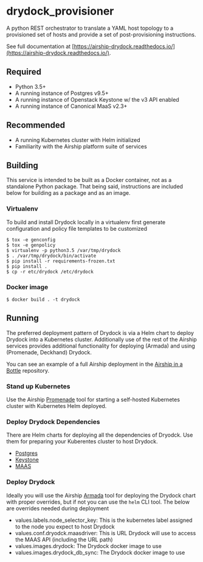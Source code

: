 # drydock_provisioner

A python REST orchestrator to translate a YAML host topology to a provisioned
set of hosts and provide a set of post-provisioning instructions.

See full documentation at [https://airship-drydock.readthedocs.io/](https://airship-drydock.readthedocs.io/).

## Required

* Python 3.5+
* A running instance of Postgres v9.5+
* A running instance of Openstack Keystone w/ the v3 API enabled
* A running instance of Canonical MaaS v2.3+

## Recommended

* A running Kubernetes cluster with Helm initialized
* Familiarity with the Airship platform suite of services

## Building

This service is intended to be built as a Docker container, not as a
standalone Python package. That being said, instructions are included below
for building as a package and as an image.

### Virtualenv

To build and install Drydock locally in a virtualenv first generate configuration
and policy file templates to be customized

    $ tox -e genconfig
    $ tox -e genpolicy
    $ virtualenv -p python3.5 /var/tmp/drydock
    $ . /var/tmp/drydock/bin/activate
    $ pip install -r requirements-frozen.txt
    $ pip install .
    $ cp -r etc/drydock /etc/drydock

### Docker image

    $ docker build . -t drydock

## Running

The preferred deployment pattern of Drydock is via a Helm chart
to deploy Drydock into a Kubernetes cluster. Additionally use of
the rest of the Airship services provides additional functionality
for deploying (Armada) and using (Promenade, Deckhand) Drydock.

You can see an example of a full Airship deployment in the [Airship in a Bottle](https://github.com/openstack/airship-in-a-bottle) repository.

### Stand up Kubernetes

Use the Airship [Promenade](https://github.com/openstack/airship-promenade)
tool for starting a self-hosted Kubernetes cluster with Kubernetes
Helm deployed.

### Deploy Drydock Dependencies

There are Helm charts for deploying all the dependencies of Dryodck.
Use them for preparing your Kuberentes cluster to host Drydock.

* [Postgres](https://github.com/openstack/openstack-helm/tree/master/postgresql)
* [Keystone](https://github.com/openstack/openstack-helm/tree/master/keystone)
* [MAAS](https://github.com/openstack/airship-maas)

### Deploy Drydock

Ideally you will use the Airship [Armada](https://airship-armada.readthedocs.io)
tool for deploying the Drydock chart with proper overrides, but if not you can
use the `helm` CLI tool. The below are overrides needed during deployment

* values.labels.node_selector_key: This is the kubernetes label assigned to the node you expect to host Drydock
* values.conf.dryodck.maasdriver: This is URL Drydock will use to access the MAAS API (including the URL path)
* values.images.drydock: The Drydock docker image to use
* values.images.drydock_db_sync: The Drydock docker image to use
